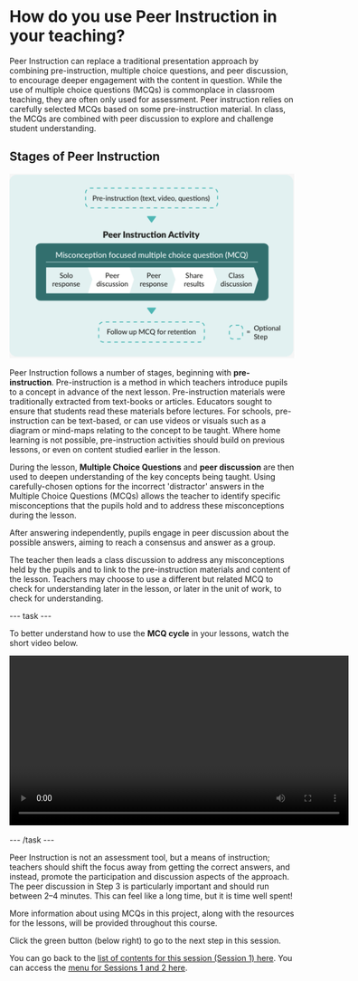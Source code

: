 # How do you use Peer Instruction in your teaching?

Peer Instruction can replace a traditional presentation approach by combining pre-instruction, multiple choice questions, and peer discussion, to encourage deeper engagement with the content in question. While the use of multiple choice questions (MCQs) is commonplace in classroom teaching, they are often only used for assessment. Peer instruction relies on carefully selected MCQs based on some pre-instruction material. In class, the MCQs are combined with peer discussion to explore and challenge student understanding. 

## Stages of Peer Instruction

![PIimage.png](images/i1aS2-PIimage.png)

Peer Instruction follows a number of stages, beginning with **pre-instruction**. Pre-instruction is a method in which teachers introduce pupils to a concept in advance of the next lesson. Pre-instruction materials were traditionally extracted from text-books or articles. Educators sought to ensure that students read these materials before lectures. For schools, pre-instruction can be text-based, or can use videos or visuals such as a diagram or mind-maps relating to the concept to be taught. Where home learning is not possible, pre-instruction activities should build on previous lessons, or even on content studied earlier in the lesson.

During the lesson, **Multiple Choice Questions** and **peer discussion** are then used to deepen understanding of the key concepts being taught. Using carefully-chosen options for the incorrect 'distractor' answers in the Multiple Choice Questions (MCQs) allows the teacher to identify specific misconceptions that the pupils hold and to address these misconceptions during the lesson. 

After answering independently, pupils engage in peer discussion about the possible answers, aiming to reach a consensus and answer as a group. 

The teacher then leads a class discussion to address any misconceptions held by the pupils and to link to the pre-instruction materials and content of the lesson. Teachers may choose to use a different but related MCQ to check for understanding later in the lesson, or later in the unit of work, to check for understanding.

--- task ---

To better understand how to use the **MCQ cycle** in your lessons, watch the short video below.

 <video width="600" controls>
  <source src="images/PIanimation.mp4" type="video/mp4">
</video> 

--- /task ---

Peer Instruction is not an assessment tool, but a means of instruction; teachers should shift the focus away from getting the correct answers, and instead, promote the participation and discussion aspects of the approach. The peer discussion in Step 3 is particularly important and should run between 2–4 minutes. This can feel like a long time, but it is time well spent! 

More information about using MCQs in this project, along with the resources for the lessons, will be provided throughout this course.


Click the green button (below right) to go to the next step in this session.

You can go back to the [list of contents for this session (Session 1) here](https://projects.raspberrypi.org/en/projects/gbic-peer-instruction-1).
You can access the [menu for Sessions 1 and 2 here](https://projects.raspberrypi.org/en/pathways/gbic-peer-instruction-training).
